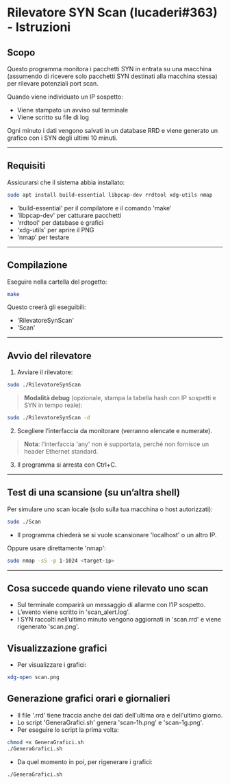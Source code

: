 # Rilevatore SYN Scan (lucaderi#363) - Istruzioni

## Scopo

Questo programma monitora i pacchetti SYN in entrata su una macchina (assumendo di ricevere solo pacchetti SYN destinati alla macchina stessa) per rilevare potenziali port scan.

Quando viene individuato un IP sospetto:
- Viene stampato un avviso sul terminale
- Viene scritto su file di log  

Ogni minuto i dati vengono salvati in un database RRD e viene generato un grafico con i SYN degli ultimi 10 minuti.

---

## Requisiti

Assicurarsi che il sistema abbia installato:

```bash
sudo apt install build-essential libpcap-dev rrdtool xdg-utils nmap
```

- 'build-essential' per il compilatore e il comando 'make'
- 'libpcap-dev' per catturare pacchetti
- 'rrdtool' per database e grafici
- 'xdg-utils' per aprire il PNG
- 'nmap' per testare

---

## Compilazione

Eseguire nella cartella del progetto:

```bash
make
```

Questo creerà gli eseguibili:
- 'RilevatoreSynScan'
- 'Scan'

---

## Avvio del rilevatore

1. Avviare il rilevatore:

```bash
sudo ./RilevatoreSynScan
```

> **Modalità debug** (opzionale, stampa la tabella hash con IP sospetti e SYN in tempo reale):

```bash
sudo ./RilevatoreSynScan -d
```

2. Scegliere l’interfaccia da monitorare (verranno elencate e numerate).
> **Nota**: l’interfaccia 'any' non è supportata, perché non fornisce un header Ethernet standard.

3. Il programma si arresta con Ctrl+C.

---

## Test di una scansione (su un’altra shell)

Per simulare uno scan locale (solo sulla tua macchina o host autorizzati):

```bash
sudo ./Scan
```

- Il programma chiederà se si vuole scansionare 'localhost' o un altro IP.

Oppure usare direttamente 'nmap':

```bash
sudo nmap -sS -p 1-1024 <target-ip>
```

---

## Cosa succede quando viene rilevato uno scan

- Sul terminale comparirà un messaggio di allarme con l’IP sospetto.
- L’evento viene scritto in 'scan_alert.log'.
- I SYN raccolti nell’ultimo minuto vengono aggiornati in 'scan.rrd' e viene rigenerato 'scan.png'.

## Visualizzazione grafici

- Per visualizzare i grafici:

```bash
xdg-open scan.png
```

## Generazione grafici orari e giornalieri

- Il file '.rrd' tiene traccia anche dei dati dell'ultima ora e dell'ultimo giorno.
- Lo script 'GeneraGrafici.sh' genera 'scan-1h.png' e 'scan-1g.png'.
- Per eseguire lo script la prima volta:

```bash
chmod +x GeneraGrafici.sh
./GeneraGrafici.sh
```

- Da quel momento in poi, per rigenerare i grafici:

```bash
./GeneraGrafici.sh
```
